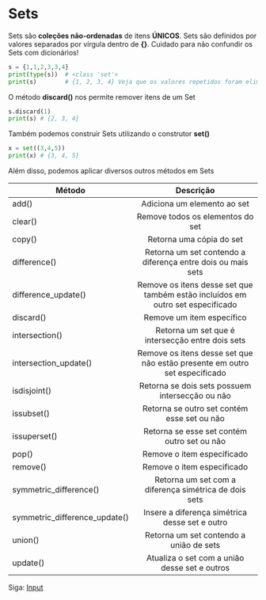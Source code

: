 # Sets

Sets são **coleções não-ordenadas** de itens **ÚNICOS**. Sets são definidos por valores separados por vírgula dentro de **{}**. Cuidado para não confundir os Sets com dicionários!

```python
s = {1,1,2,3,3,4}
print(type(s))  # <class 'set'>
print(s)        # {1, 2, 3, 4} Veja que os valores repetidos foram eliminados
```

O método **discard()** nos permite remover itens de um Set

```python
s.discard(1)
print(s) # {2, 3, 4}
```

Também podemos construir Sets utilizando o construtor **set()**

```python
x = set((3,4,5))
print(x) # {3, 4, 5}
```

Além disso, podemos aplicar diversos outros métodos em Sets

| Método                        | Descrição                                                                      |
|-------------------------------|:--------------------------------------------------------------------------------:|
| add()                         | Adiciona um elemento ao set                                                    |
| clear()                       | Remove todos os elementos do set                                               |
| copy()                        | Retorna uma cópia do set                                                       |
| difference()                  | Retorna um set contendo a diferença entre dois ou mais sets                    |
| difference_update()           | Remove os itens desse set que também estão incluídos em outro set especificado |
| discard()                     | Remove um item específico                                                      |
| intersection()                | Retorna um set que é intersecção entre dois sets                               |
| intersection_update()         | Remove os itens desse set que não estão presente em outro set especificado     |
| isdisjoint()                  | Retorna se dois sets possuem intersecção ou não                                |
| issubset()                    | Retorna se outro set contém esse set ou não                                    |
| issuperset()                  | Retorna se esse set contém outro set ou não                                    |
| pop()                         | Remove o item especificado                                                     |
| remove()                      | Remove o item especificado                                                     |
| symmetric_difference()        | Retorna um set com a diferença simétrica de dois sets                          |
| symmetric_difference_update() | Insere a diferença simétrica desse set e outro                                 |
| union()                       | Retorna um set contendo a união de sets                                        |
| update()                      | Atualiza o set com a união desse set e outros                                  |

Siga: [Input](https://github.com/the-akira/Python-Iluminado/blob/master/Capitulos/12.Input.md)
